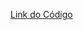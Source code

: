 <a href="https://colab.research.google.com/drive/13sDQ6BGPN_7mMzPsT7538Z3c18AXnqxJ?usp=sharing">Link do Código</a>
